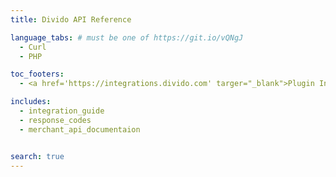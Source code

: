 ```yaml
---
title: Divido API Reference

language_tabs: # must be one of https://git.io/vQNgJ
  - Curl
  - PHP

toc_footers:
  - <a href='https://integrations.divido.com' targer="_blank">Plugin Installation Instructions</a>

includes:
  - integration_guide
  - response_codes
  - merchant_api_documentaion


search: true
---
```




